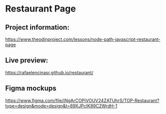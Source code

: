 # Restaurant Page

## Project information:
https://www.theodinproject.com/lessons/node-path-javascript-restaurant-page

## Live preview:
https://rafaelencinasr.github.io/restaurant/

## Figma mockups
https://www.figma.com/file/iNgArCOPiVOUV24ZATUhrS/TOP-Restaurant?type=design&mode=design&t=89XJPcIK89C2WrdH-1
